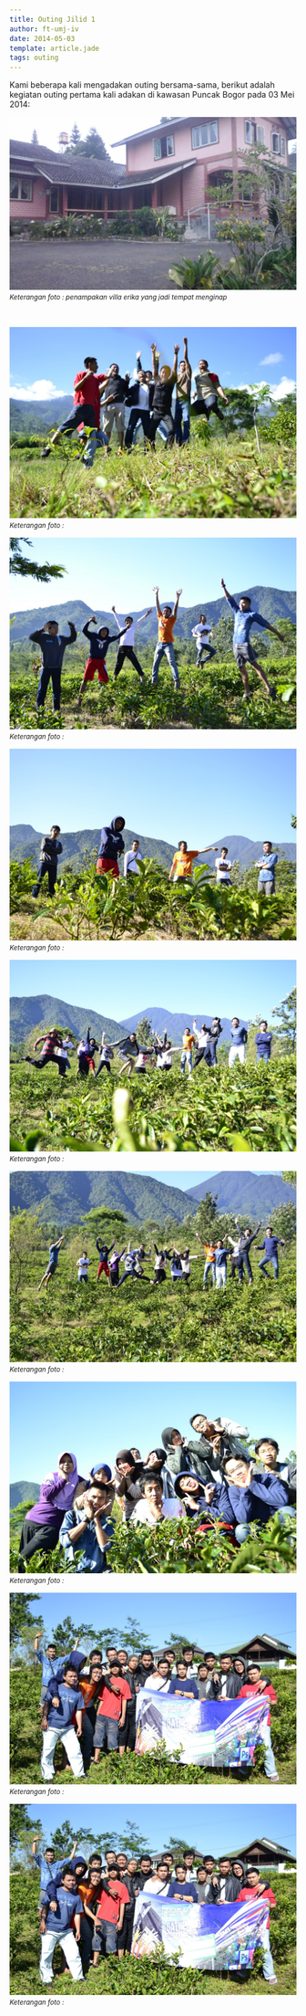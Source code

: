 ```yaml
---
title: Outing Jilid 1 
author: ft-umj-iv
date: 2014-05-03
template: article.jade
tags: outing
---
```


Kami beberapa kali mengadakan outing bersama-sama, berikut adalah kegiatan outing pertama kali adakan di kawasan Puncak Bogor pada 03 Mei 2014:


![Villa Erika](villa-erika.jpg)
<small>_Keterangan foto : penampakan villa erika yang jadi tempat menginap_</small>

<br/>
<span class="more"></span>


![Outing Jilid 1 - 1](outing-1-1.JPG)
<small>_Keterangan foto :_</small>

![Outing Jilid 1 - 2](outing-1-2.JPG)
<small>_Keterangan foto :_</small>

![Outing Jilid 1 - 3](outing-1-3.JPG)
<small>_Keterangan foto :_</small>

![Outing Jilid 1 - 4](outing-1-4.JPG)
<small>_Keterangan foto :_</small>

![Outing Jilid 1 - 5](outing-1-5.JPG)
<small>_Keterangan foto :_</small>

![Outing Jilid 1 - 6](outing-1-6.JPG)
<small>_Keterangan foto :_</small>

![Outing Jilid 1 - 7](outing-1-7.JPG)
<small>_Keterangan foto :_</small>

![Outing Jilid 1 - 8](outing-1-8.JPG)
<small>_Keterangan foto :_</small>